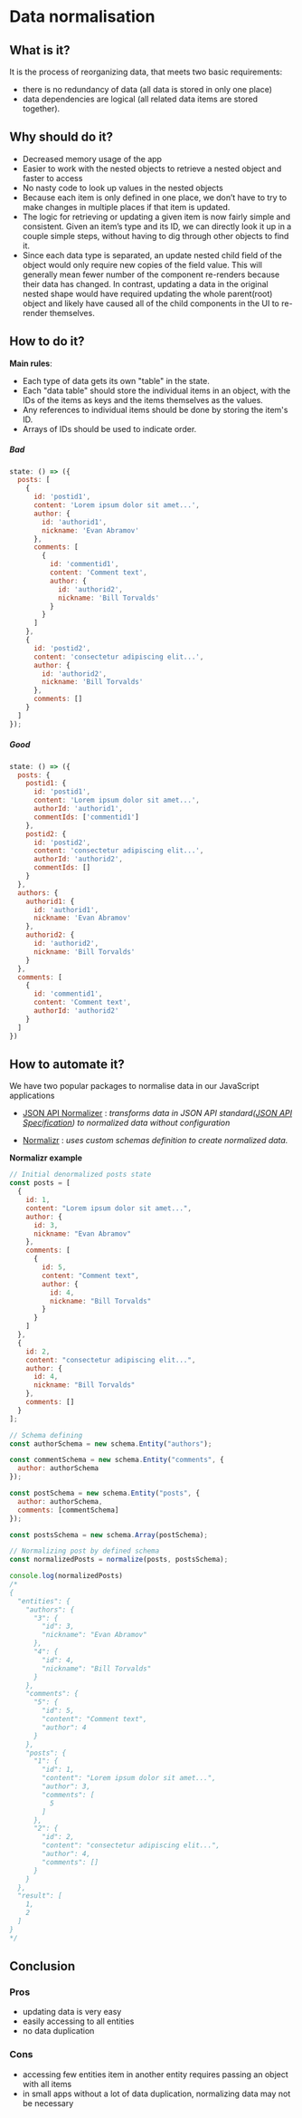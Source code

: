 # Data normalisation

## What is it?

It is the process of reorganizing data, that meets two basic requirements:

- there is no redundancy of data (all data is stored in only one place)
- data dependencies are logical (all related data items are stored together).

## Why should do it?

- Decreased memory usage of the app
- Easier to work with the nested objects to retrieve a nested object and faster to access
- No nasty code to look up values in the nested objects
- Because each item is only defined in one place, we don’t have to try to make changes in multiple places if that item is updated.
- The logic for retrieving or updating a given item is now fairly simple and consistent. Given an item’s type and its ID, we can directly look it up in a couple simple steps, without having to dig through other objects to find it.
- Since each data type is separated, an update nested child field of the object would only require new copies of the field value. This will generally mean fewer number of the component re-renders because their data has changed. In contrast, updating a data in the original nested shape would have required updating the whole parent(root) object and likely have caused all of the child components in the UI to re-render themselves.

## How to do it?

**Main rules**:

- Each type of data gets its own "table" in the state.
- Each "data table" should store the individual items in an object, with the IDs of the items as keys and the items themselves as the values.
- Any references to individual items should be done by storing the item's ID.
- Arrays of IDs should be used to indicate order.

##### Bad

```javascript
state: () => ({
  posts: [
    {
      id: 'postid1',
      content: 'Lorem ipsum dolor sit amet...',
      author: {
        id: 'authorid1',
        nickname: 'Evan Abramov'
      },
      comments: [
        {
          id: 'commentid1',
          content: 'Comment text',
          author: {
            id: 'authorid2',
            nickname: 'Bill Torvalds'
          }
        }
      ]
    },
    {
      id: 'postid2',
      content: 'consectetur adipiscing elit...',
      author: {
        id: 'authorid2',
        nickname: 'Bill Torvalds'
      },
      comments: []
    }
  ]
});
```
##### Good

```javascript
state: () => ({
  posts: {
    postid1: {
      id: 'postid1',
      content: 'Lorem ipsum dolor sit amet...',
      authorId: 'authorid1',
      commentIds: ['commentid1']
    },
    postid2: {
      id: 'postid2',
      content: 'consectetur adipiscing elit...',
      authorId: 'authorid2',
      commentIds: []
    }
  },
  authors: {
    authorid1: {
      id: 'authorid1',
      nickname: 'Evan Abramov'
    },
    authorid2: {
      id: 'authorid2',
      nickname: 'Bill Torvalds'
    }
  },
  comments: [
    {
      id: 'commentid1',
      content: 'Comment text',
      authorId: 'authorid2'
    }
  ]
})
```

## How to automate it?
We have two popular packages to normalise data in our JavaScript applications

- [JSON API Normalizer](https://github.com/yury-dymov/json-api-normalizer) : *transforms data in JSON API standard([JSON API Specification](https://jsonapi.org/)) to normalized data without configuration*

- [Normalizr](https://github.com/paularmstrong/normalizr) : *uses custom schemas definition to create normalized data.*

**Normalizr example**

```javascript
// Initial denormalized posts state
const posts = [
  {
    id: 1,
    content: "Lorem ipsum dolor sit amet...",
    author: {
      id: 3,
      nickname: "Evan Abramov"
    },
    comments: [
      {
        id: 5,
        content: "Comment text",
        author: {
          id: 4,
          nickname: "Bill Torvalds"
        }
      }
    ]
  },
  {
    id: 2,
    content: "consectetur adipiscing elit...",
    author: {
      id: 4,
      nickname: "Bill Torvalds"
    },
    comments: []
  }
];

// Schema defining
const authorSchema = new schema.Entity("authors");

const commentSchema = new schema.Entity("comments", {
  author: authorSchema
});

const postSchema = new schema.Entity("posts", {
  author: authorSchema,
  comments: [commentSchema]
});

const postsSchema = new schema.Array(postSchema);

// Normalizing post by defined schema
const normalizedPosts = normalize(posts, postsSchema);

console.log(normalizedPosts)
/*
{
  "entities": {
    "authors": {
      "3": {
        "id": 3,
        "nickname": "Evan Abramov"
      },
      "4": {
        "id": 4,
        "nickname": "Bill Torvalds"
      }
    },
    "comments": {
      "5": {
        "id": 5,
        "content": "Comment text",
        "author": 4
      }
    },
    "posts": {
      "1": {
        "id": 1,
        "content": "Lorem ipsum dolor sit amet...",
        "author": 3,
        "comments": [
          5
        ]
      },
      "2": {
        "id": 2,
        "content": "consectetur adipiscing elit...",
        "author": 4,
        "comments": []
      }
    }
  },
  "result": [
    1,
    2
  ]
}
*/
```

## Conclusion

### Pros

- updating data is very easy
- easily accessing to all entities
- no data duplication

### Cons

- accessing few entities item in another entity requires passing an object with all items
- in small apps without a lot of data duplication, normalizing data may not be necessary
